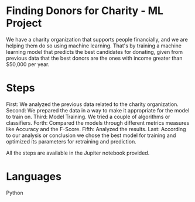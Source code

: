 # Finding Donors for Charity - ML Project

We have a charity organization that supports people financially, and we are helping them do so using machine learning. That's by training a machine learning model that predicts the best candidates for donating, given from previous data that the best donors are the ones with income greater than $50,000 per year.

# Steps
First: We analyzed the previous data related to the charity organization.
Second: We prepared the data in a way to make it appropriate for the model to train on.
Third: Model Training. We tried a couple of algorithms or classifiers.
Forth: Compared the models through different metrics measures like Accuracy and the F-Score.
Fifth: Analyzed the results.
Last: According to our analysis or conclusion we chose the best model for training and optimized its parameters for retraining and prediction.

All the steps are available in the Jupiter notebook provided.

# Languages
Python
